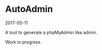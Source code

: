 AutoAdmin
=============
2017-05-11



A tool to generate a phpMyAdmin like admin.

Work in progress.